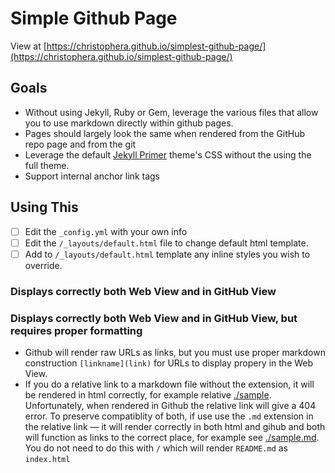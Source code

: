 # Simple Github Page

View at [https://christophera.github.io/simplest-github-page/](https://christophera.github.io/simplest-github-page/)

## Goals

* Without using Jekyll, Ruby or Gem, leverage the various files that allow you to use markdown directly within github pages.
* Pages should largely look the same when rendered from the GitHub repo page and from the git
* Leverage the default [Jekyll Primer](https://github.com/pages-themes/primer) theme's CSS without the using the full theme.
* Support internal anchor link tags

## Using This
* [ ]  Edit the `_config.yml` with your own info
* [ ]  Edit the `/_layouts/default.html` file to change default html template.
* [ ]  Add to `/_layouts/default.html` template any inline styles you wish to override.

### Displays correctly both Web View and in GitHub View

### Displays correctly both Web View and in GitHub View, but requires proper formatting
* Github will render raw URLs as links, but you must use proper markdown construction `[linkname](link)` for URLs to display propery in the Web View.
* If you do a relative link to a markdown file without the extension, it will be rendered in html correctly, for example relative [./sample](./sample). Unfortunately, when rendered in Github the relative link will give a 404 error. To preserve compatiblity of both, if use use the `.md` extension in the relative link — it will render correctly in both html and gihub and both will function as links to the correct place, for example see [./sample.md](./sample.md). You do not need to do this with `/` which will render `README.md` as `index.html`



